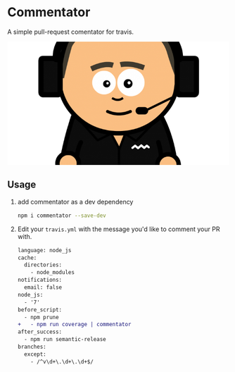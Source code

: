 # Commentator
A simple pull-request comentator for travis.

![alt](image.png)

## Usage

1. add commentator as a dev dependency
    ```bash
    npm i commentator --save-dev
    ```
2. Edit your `travis.yml` with the message you'd like to comment your PR with.
    ```patch
    language: node_js
    cache:
      directories:
        - node_modules
    notifications:
      email: false
    node_js:
      - '7'
    before_script:
      - npm prune
    +   - npm run coverage | commentator
    after_success:
      - npm run semantic-release
    branches:
      except:
        - /^v\d+\.\d+\.\d+$/
    ```